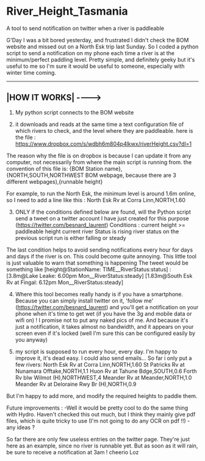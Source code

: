 River_Height_Tasmania
=====================

A tool to send notification on twitter when a river is paddleable


G'Day
I was a bit bored yesterday, and frustrated I didn't check the BOM website and missed out on a North Esk trip last Sunday. So I coded a python script to send a notification on my phone each time a river is at the minimum/perfect paddling level.
Pretty simple, and definitely geeky but it's useful to me so I'm sure it would be useful to someone, especially with winter time coming.

--------------------------
|HOW IT WORKS| ---->
--------------------------
1) My python script connects to the BOM website

2) it downloads and reads at the same time a text configuration file of which rivers to check, and the level where they are paddleable.
here is the file :
https://www.dropbox.com/s/wdbh6m804p4lkwx/riverHeight.csv?dl=1 

The reason why the file is on dropbox is because I can update it from any computer, not necessarily from where the main script is running from.
the convention of this file is:
{BOM Station name},{NORTH,SOUTH,NORTHWEST BOM webpage, because there are 3 different webpages),{runnable height}

For example, to run the North Esk, the minimum level is around 1.6m online, so I need to add a line like this :
North Esk Rv at Corra Linn,NORTH,1.60

3) ONLY if the conditions defined below are found, will the Python script send a tweet on a twitter account I have just created for this purpose (https://twitter.com/besnard_laurent)
Conditions :
current height >= paddleable height
current river Status is rising
river status on the previous script run is either falling or steady

The last condition helps to avoid sending notifications every hour for days and days if the river is on. This could become quite annoying. This little tool is just valuable to warn that something is happening
The tweet would be something like [height@StationName: TIME__RiverStatus:status] :
[3.8m@Lake Leake: 6.00pm Mon__RiverStatus:steady]
[1.83m@South Esk Rv at Fingal: 6.12pm Mon__RiverStatus:steady]

4) Where this tool becomes really handy is if you have a smartphone. Because you can simply install twitter on it, 'follow me' (https://twitter.com/besnard_laurent) and you'll get a notification on your phone when it's time to get wet (if you have the 3g and mobile data or wifi on) ! I promise not to put any naked pics of me. And because it's just a notification, it takes almost no bandwidth, and it appears on your screen even if it's locked (well I'm sure this can be configured easily by you anyway)

5) my script is supposed to run every hour, every day. I'm happy to improve it, it's dead easy. I could also send emails...
So far i only put a few rivers:
North Esk Rv at Corra Linn,NORTH,1.60
St Patricks Rv at Nunamara Offtake,NORTH,1.1
Huon Rv at Tahune Bdge,SOUTH,0.6
Forth Rv blw Wilmot (H),NORTHWEST,4
Meander Rv at Meander,NORTH,1.0
Meander Rv at Deloraine Rwy Br (H),NORTH,0.9

But I'm happy to add more, and modify the required heights to paddle them.

Future improvements :
-Well it would be pretty cool to do the same thing with Hydro. Haven't checked this out much, but I think they mainly give pdf files, which is quite tricky to use (I'm not going to do any OCR on pdf !!)
-any ideas ?

So far there are only few useless entries on the twitter page. They're just here as an example, since no river is runnable yet. But as soon as it will rain, be sure to receive a notification at 3am !
cheerio
Loz
